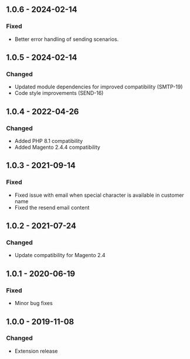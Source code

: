 ## 1.0.6 - 2024-02-14
### Fixed
- Better error handling of sending scenarios.

## 1.0.5 - 2024-02-14
### Changed
- Updated module dependencies for improved compatibility (SMTP-19)
- Code style improvements (SEND-16)

## 1.0.4 - 2022-04-26
### Changed
- Added PHP 8.1 compatibility
- Added Magento 2.4.4 compatibility

## 1.0.3 - 2021-09-14
### Fixed
- Fixed issue with email when special character is available in customer name
- Fixed the resend email content

## 1.0.2 - 2021-07-24
### Changed
- Update compatibility for Magento 2.4

## 1.0.1 - 2020-06-19
### Fixed
- Minor bug fixes

## 1.0.0 - 2019-11-08
### Changed
- Extension release
